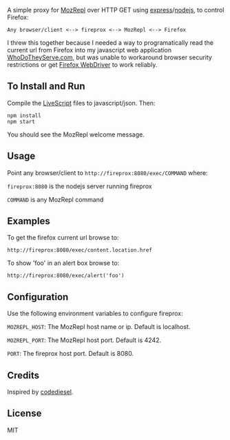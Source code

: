 A simple proxy for [MozRepl] over HTTP GET using [express]/[nodejs],
to control Firefox:

    Any browser/client <--> fireprox <--> MozRepl <--> Firefox

I threw this together because I needed a way to programatically read the current
url from Firefox into my javascript web application [WhoDoTheyServe.com][wdts],
but was unable to workaround browser security restrictions or get
[Firefox WebDriver][WebDriver] to work reliably.

## To Install and Run

Compile the [LiveScript] files to javascript/json. Then:

    npm install
    npm start

You should see the MozRepl welcome message.

## Usage

Point any browser/client to `http://fireprox:8080/exec/COMMAND` where:

  `fireprox:8080` is the nodejs server running fireprox

  `COMMAND` is any MozRepl command

## Examples

To get the firefox current url browse to:

    http://fireprox:8080/exec/content.location.href

To show 'foo' in an alert box browse to:

    http://fireprox:8080/exec/alert('foo')

## Configuration

Use the following environment variables to configure fireprox:

`MOZREPL_HOST`: The MozRepl host name or ip. Default is localhost.

`MOZREPL_PORT`: The MozRepl host port. Default is 4242.

`PORT`: The fireprox host port. Default is 8080.

## Credits

Inspired by [codediesel].

## License

MIT

[codediesel]: http://www.codediesel.com/tools/peeking-inside-firefox-using-mozrepl
[express]: https://github.com/visionmedia/express
[LiveScript]: https://github.com/gkz/LiveScript 
[MozRepl]: https://github.com/bard/mozrepl/wiki
[nodejs]: http://nodejs.org
[wdts]: http://WhoDoTheyServe.com
[WebDriver]: http://code.google.com/p/selenium/wiki/FirefoxDriver
